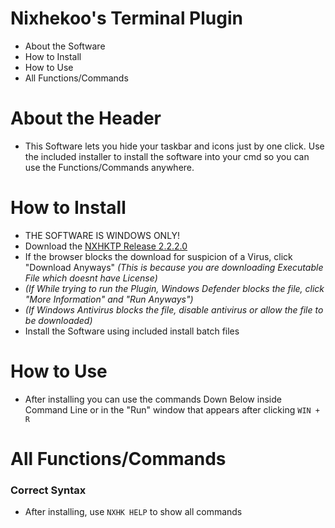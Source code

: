 # Nixhekoo's Terminal Plugin
- About the Software <br>
- How to Install <br>
- How to Use <br>
- All Functions/Commands <br>

# About the Header
- This Software lets you hide your taskbar and icons just by one click. Use the included installer to install the software into your cmd so you can use the Functions/Commands anywhere.

# How to Install
- THE SOFTWARE IS WINDOWS ONLY!
- Download the [NXHKTP Release 2.2.2.0](https://github.com/Nixhekoo/NXHKTerminalPlugin/archive/refs/tags/NXHKTP_r2.2.2.0.zip)
- If the browser blocks the download for suspicion of a Virus, click "Download Anyways" *(This is because you are downloading Executable File which doesnt have License)*
- *(If While trying to run the Plugin, Windows Defender blocks the file, click "More Information" and "Run Anyways")*
- *(If Windows Antivirus blocks the file, disable antivirus or allow the file to be downloaded)*
- Install the Software using included install batch files

# How to Use
- After installing you can use the commands Down Below inside Command Line or in the "Run" window that appears after clicking `WIN + R`

# All Functions/Commands
### Correct Syntax
- After installing, use `NXHK HELP` to show all commands
